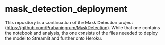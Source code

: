 # mask_detection_deployment

This repository is a continuation of the Mask Detection project (https://github.com/Prabaningrum/MaskDetection). While that one contains the notebook and analysis, ths one consists of the files neeeded to deploy the model to Streamlit and further onto Heroku.